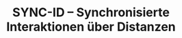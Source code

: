 ---
title: SYNC-ID – Synchronisierte Interaktionen über Distanzen
link: na
status: active
time: 07/2021–12/2024
funding: Free state of Saxony, Ministry of Science
---